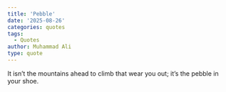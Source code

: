 ```yaml
---
title: 'Pebble'
date: '2025-08-26'
categories: quotes
tags:
  - Quotes
author: Muhammad Ali
type: quote
---
```


It isn’t the mountains ahead to climb that wear you out; it’s the pebble in your shoe.